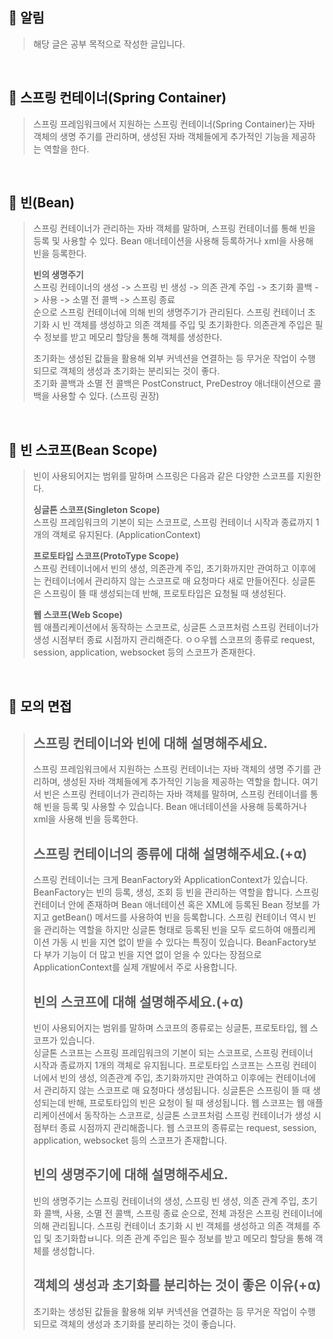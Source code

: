 ## **📌 알림**
> 해당 글은 공부 목적으로 작성한 글입니다.

<br>

## **📌 스프링 컨테이너(Spring Container)**
> 스프링 프레임워크에서 지원하는 스프링 컨테이너(Spring Container)는 자바 객체의 생명 주기를 관리하며, 생성된 자바 객체들에게 추가적인 기능을 제공하는 역할을 한다.

<br>

## **📌 빈(Bean)**
> 스프링 컨테이너가 관리하는 자바 객체를 말하며, 스프링 컨테이너를 통해 빈을 등록 및 사용할 수 있다. Bean 애너테이션을 사용해 등록하거나 xml을 사용해 빈을 등록한다.  
>   
> **빈의 생명주기**  
> 스프링 컨테이너의 생성 -> 스프링 빈 생성 -> 의존 관계 주입 -> 초기화 콜백 -> 사용 -> 소멸 전 콜백 -> 스프링 종료  
> 순으로 스프링 컨테이너에 의해 빈의 생명주기가 관리된다. 스프링 컨테이너 초기화 시 빈 객체를 생성하고 의존 객체를 주입 및 초기화한다. 의존관계 주입은 필수 정보를 받고 메모리 할당을 통해 객체를 생성한다.  
>   
> 초기화는 생성된 값들을 활용해 외부 커넥션을 연결하는 등 무거운 작업이 수행되므로 객체의 생성과 초기화는 분리되는 것이 좋다.  
> 초기화 콜백과 소멸 전 콜백은 PostConstruct, PreDestroy 애너태이션으로 콜백을 사용할 수 있다. (스프링 권장)

<br>

## **📌 빈 스코프(Bean Scope)**
> 빈이 사용되어지는 범위를 말하며 스프링은 다음과 같은 다양한 스코프를 지원한다.  
>   
> **싱글톤 스코프(Singleton Scope)**  
> 스프링 프레임워크의 기본이 되는 스코프로, 스프링 컨테이너 시작과 종료까지 1개의 객체로 유지된다. (ApplicationContext)  
>   
> **프로토타입 스코프(ProtoType Scope)**  
> 스프링 컨테이너에서 빈의 생성, 의존관계 주입, 초기화까지만 관여하고 이후에는 컨테이너에서 관리하지 않는 스코프로 매 요청마다 새로 만들어진다. 싱글톤은 스프링이 뜰 때 생성되는데 반해, 프로토타입은 요청될 때 생성된다.  
>   
> **웹 스코프(Web Scope)**  
> 웹 애플리케이션에서 동작하는 스코프로, 싱글톤 스코프처럼 스프링 컨테이너가 생성 시점부터 종료 시점까지 관리해준다. ㅇㅇ우웹 스코프의 종류로 request, session, application, websocket 등의 스코프가 존재한다.

<br>

## **📌 모의 면접**
> **스프링 컨테이너와 빈에 대해 설명해주세요.**  
> ---
> 
> 스프링 프레임워크에서 지원하는 스프링 컨테이너는 자바 객체의 생명 주기를 관리하며, 생성된 자바 객체들에게 추가적인 기능을 제공하는 역할을 합니다. 여기서 빈은 스프링 컨테이너가 관리하는 자바 객체를 말하며, 스프링 컨테이너를 통해 빈을 등록 및 사용할 수 있습니다. Bean 애너테이션을 사용해 등록하거나 xml을 사용해 빈을 등록한다.  
>   
> **스프링 컨테이너의 종류에 대해 설명해주세요.(+⍺)**
> ---
>  
> 스프링 컨테이너는 크게 BeanFactory와 ApplicationContext가 있습니다.  
> BeanFactory는 빈의 등록, 생성, 조회 등 빈을 관리하는 역할을 합니다. 스프링 컨테이너 안에 존재하며 Bean 애너테이션 혹은 XML에 등록된 Bean 정보를 가지고 getBean() 메서드를 사용하여 빈을 등록합니다. 스프링 컨테이너 역시 빈을 관리하는 역할을 하지만 싱글톤 형태로 등록된 빈을 모두 로드하여 애플리케이션 가동 시 빈을 지연 없이 받을 수 있다는 특징이 있습니다. BeanFactory보다 부가 기능이 더 많고 빈을 지연 없이 얻을 수 있다는 장점으로 ApplicationContext를 실제 개발에서 주로 사용합니다.  
>   
> **빈의 스코프에 대해 설명해주세요.(+⍺)**  
> ---
> 
> 빈이 사용되어지는 범위를 말하며 스코프의 종류로는 싱글톤, 프로토타입, 웹 스코프가 있습니다.  
> 싱글톤 스코프는 스프링 프레임워크의 기본이 되는 스코프로, 스프링 컨테이너 시작과 종료까지 1개의 객체로 유지됩니다. 프로토타입 스코프는 스프링 컨테이너에서 빈의 생성, 의존관계 주입, 초기화까지만 관여하고 이후에는 컨테이너에서 관리하지 않는 스코프로 매 요청마다 생성됩니다. 싱글톤은 스프링이 뜰 때 생성되는데 반해, 프로토타입의 빈은 요청이 될 때 생성됩니다. 웹 스코프는 웹 애플리케이션에서 동작하는 스코프로, 싱글톤 스코프처럼 스프링 컨테이너가 생성 시점부터 종료 시점까지 관리해줍니다. 웹 스코프의 종류로는 request, session, application, websocket 등의 스코프가 존재합니다.  
>   
> **빈의 생명주기에 대해 설명해주세요.**  
> ---
> 
> 빈의 생명주기는 스프링 컨테이너의 생성, 스프링 빈 생성, 의존 관계 주입, 초기화 콜백, 사용, 소멸 전 콜백, 스프링 종료 순으로, 전체 과정은 스프링 컨테이너에 의해 관리됩니다. 스프링 컨테이너 초기화 시 빈 객체를 생성하고 의존 객체를 주입 및 초기화합ㅂ니다. 의존 관계 주입은 필수 정보를 받고 메모리 할당을 통해 객체를 생성합니다.   
>   
> **객체의 생성과 초기화를 분리하는 것이 좋은 이유(+⍺)**  
> ---
> 
> 초기화는 생성된 값들을 활용해 외부 커넥션을 연결하는 등 무거운 작업이 수행되므로 객체의 생성과 초기화를 분리하는 것이 좋습니다.
